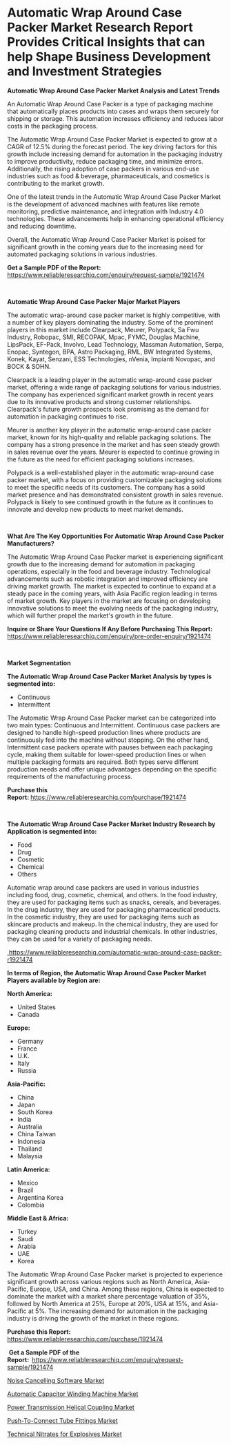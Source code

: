 <p><h1>Automatic Wrap Around Case Packer Market Research Report Provides Critical Insights that can help Shape Business Development and Investment Strategies</h1></p><p><strong>Automatic Wrap Around Case Packer Market Analysis and Latest Trends</strong></p>
<p><p>An Automatic Wrap Around Case Packer is a type of packaging machine that automatically places products into cases and wraps them securely for shipping or storage. This automation increases efficiency and reduces labor costs in the packaging process.</p><p>The Automatic Wrap Around Case Packer Market is expected to grow at a CAGR of 12.5% during the forecast period. The key driving factors for this growth include increasing demand for automation in the packaging industry to improve productivity, reduce packaging time, and minimize errors. Additionally, the rising adoption of case packers in various end-use industries such as food & beverage, pharmaceuticals, and cosmetics is contributing to the market growth.</p><p>One of the latest trends in the Automatic Wrap Around Case Packer Market is the development of advanced machines with features like remote monitoring, predictive maintenance, and integration with Industry 4.0 technologies. These advancements help in enhancing operational efficiency and reducing downtime.</p><p>Overall, the Automatic Wrap Around Case Packer Market is poised for significant growth in the coming years due to the increasing need for automated packaging solutions in various industries.</p></p>
<p><strong>Get a Sample PDF of the Report:&nbsp;</strong> <a href="https://www.reliableresearchiq.com/enquiry/request-sample/1921474">https://www.reliableresearchiq.com/enquiry/request-sample/1921474</a></p>
<p>&nbsp;</p>
<p><strong>Automatic Wrap Around Case Packer Major Market Players</strong></p>
<p><p>The automatic wrap-around case packer market is highly competitive, with a number of key players dominating the industry. Some of the prominent players in this market include Clearpack, Meurer, Polypack, Sa Fwu Industry, Robopac, SMI, RECOPAK, Mpac, FYMC, Douglas Machine, LipsPack, EF-Pack, Involvo, Lead Technology, Massman Automation, Serpa, Enopac, Syntegon, BPA, Astro Packaging, RML, BW Integrated Systems, Konek, Kayat, Senzani, ESS Technologies, nVenia, Impianti Novopac, and BOCK & SOHN.</p><p>Clearpack is a leading player in the automatic wrap-around case packer market, offering a wide range of packaging solutions for various industries. The company has experienced significant market growth in recent years due to its innovative products and strong customer relationships. Clearpack's future growth prospects look promising as the demand for automation in packaging continues to rise.</p><p>Meurer is another key player in the automatic wrap-around case packer market, known for its high-quality and reliable packaging solutions. The company has a strong presence in the market and has seen steady growth in sales revenue over the years. Meurer is expected to continue growing in the future as the need for efficient packaging solutions increases.</p><p>Polypack is a well-established player in the automatic wrap-around case packer market, with a focus on providing customizable packaging solutions to meet the specific needs of its customers. The company has a solid market presence and has demonstrated consistent growth in sales revenue. Polypack is likely to see continued growth in the future as it continues to innovate and develop new products to meet market demands.</p></p>
<p>&nbsp;</p>
<p><strong>What Are The Key Opportunities For Automatic Wrap Around Case Packer Manufacturers?</strong></p>
<p><p>The Automatic Wrap Around Case Packer market is experiencing significant growth due to the increasing demand for automation in packaging operations, especially in the food and beverage industry. Technological advancements such as robotic integration and improved efficiency are driving market growth. The market is expected to continue to expand at a steady pace in the coming years, with Asia Pacific region leading in terms of market growth. Key players in the market are focusing on developing innovative solutions to meet the evolving needs of the packaging industry, which will further propel the market's growth in the future.</p></p>
<p><strong>Inquire or Share Your Questions If Any Before Purchasing This Report:</strong> <a href="https://www.reliableresearchiq.com/enquiry/pre-order-enquiry/1921474">https://www.reliableresearchiq.com/enquiry/pre-order-enquiry/1921474</a></p>
<p>&nbsp;</p>
<p><strong>Market Segmentation</strong></p>
<p><strong>The Automatic Wrap Around Case Packer Market Analysis by types is segmented into:</strong></p>
<p><ul><li>Continuous</li><li>Intermittent</li></ul></p>
<p><p>The Automatic Wrap Around Case Packer market can be categorized into two main types: Continuous and Intermittent. Continuous case packers are designed to handle high-speed production lines where products are continuously fed into the machine without stopping. On the other hand, Intermittent case packers operate with pauses between each packaging cycle, making them suitable for lower-speed production lines or when multiple packaging formats are required. Both types serve different production needs and offer unique advantages depending on the specific requirements of the manufacturing process.</p></p>
<p><strong>Purchase this Report:&nbsp;</strong><a href="https://www.reliableresearchiq.com/purchase/1921474">https://www.reliableresearchiq.com/purchase/1921474</a></p>
<p>&nbsp;</p>
<p><strong>The Automatic Wrap Around Case Packer Market Industry Research by Application is segmented into:</strong></p>
<p><ul><li>Food</li><li>Drug</li><li>Cosmetic</li><li>Chemical</li><li>Others</li></ul></p>
<p><p>Automatic wrap around case packers are used in various industries including food, drug, cosmetic, chemical, and others. In the food industry, they are used for packaging items such as snacks, cereals, and beverages. In the drug industry, they are used for packaging pharmaceutical products. In the cosmetic industry, they are used for packaging items such as skincare products and makeup. In the chemical industry, they are used for packaging cleaning products and industrial chemicals. In other industries, they can be used for a variety of packaging needs.</p></p>
<p><a href="https://www.reliableresearchiq.com/automatic-wrap-around-case-packer-r1921474">&nbsp;https://www.reliableresearchiq.com/automatic-wrap-around-case-packer-r1921474</a></p>
<p><strong>In terms of Region, the Automatic Wrap Around Case Packer Market Players available by Region are:</strong></p>
<p>
    <p> <strong> North America: </strong>
        <ul>
            <li>United States</li>
            <li>Canada</li>
        </ul>
        </p> 
    <p> <strong> Europe: </strong>
        <ul>
            <li>Germany</li>
            <li>France</li>
            <li>U.K.</li>
            <li>Italy</li>
            <li>Russia</li>
        </ul>
        </p> 
    <p> <strong> Asia-Pacific: </strong>
        <ul>
            <li>China</li>
            <li>Japan</li>
            <li>South Korea</li>
            <li>India</li>
            <li>Australia</li>
            <li>China Taiwan</li>
            <li>Indonesia</li>
            <li>Thailand</li>
            <li>Malaysia</li>
        </ul>
        </p> 
    <p> <strong> Latin America: </strong>
        <ul>
            <li>Mexico</li>
            <li>Brazil</li>
            <li>Argentina Korea</li>
            <li>Colombia</li>
        </ul>
        </p> 
    <p> <strong> Middle East & Africa: </strong>
        <ul>
            <li>Turkey</li>
            <li>Saudi</li>
            <li>Arabia</li>
            <li>UAE</li>
            <li>Korea</li>
        </ul>
    </p>
    </p>
<p><p>The Automatic Wrap Around Case Packer market is projected to experience significant growth across various regions such as North America, Asia-Pacific, Europe, USA, and China. Among these regions, China is expected to dominate the market with a market share percentage valuation of 35%, followed by North America at 25%, Europe at 20%, USA at 15%, and Asia-Pacific at 5%. The increasing demand for automation in the packaging industry is driving the growth of the market in these regions.</p></p>
<p><strong>Purchase this Report: </strong><a href="https://www.reliableresearchiq.com/purchase/1921474">https://www.reliableresearchiq.com/purchase/1921474</a></p>
<p>&nbsp;<strong>Get a Sample PDF of the Report:&nbsp;&nbsp;</strong><a href="https://www.reliableresearchiq.com/enquiry/request-sample/1921474">https://www.reliableresearchiq.com/enquiry/request-sample/1921474</a></p>
<p><strong></strong></p>
<p><p><a href="https://www.linkedin.com/pulse/noise-cancelling-software-market-outlook-forecast-from-2024-2031-ragof?trackingId=xsRWLjXRTAiQtFuPaQWOqQ%3D%3D">Noise Cancelling Software Market</a></p><p><a href="https://www.linkedin.com/pulse/global-automatic-capacitor-winding-machine-market-projected-grow-6jrnf?trackingId=Hqatq7WXSv6DleKSJLgUag%3D%3D">Automatic Capacitor Winding Machine Market</a></p><p><a href="https://github.com/hrhzhypq19/Market-Research-Report-List-1/blob/main/power-transmission-helical-coupling-market.md">Power Transmission Helical Coupling Market</a></p><p><a href="https://github.com/kishanagarner91/Market-Research-Report-List-1/blob/main/push-to-connect-tube-fittings-market.md">Push-To-Connect Tube Fittings Market</a></p><p><a href="https://www.linkedin.com/pulse/global-technical-nitrates-explosives-market-projected-grow-cagr-kj49f?trackingId=OsxBh6XeT%2FixqqQ44ug0eQ%3D%3D">Technical Nitrates for Explosives Market</a></p></p>